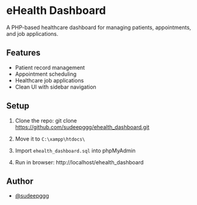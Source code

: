 # eHealth Dashboard

A PHP-based healthcare dashboard for managing patients, appointments, and job applications.

## Features

- Patient record management
- Appointment scheduling
- Healthcare job applications
- Clean UI with sidebar navigation

## Setup

1. Clone the repo:
git clone https://github.com/sudeepggg/ehealth_dashboard.git

2. Move it to `C:\xampp\htdocs\`

3. Import `ehealth_dashboard.sql` into phpMyAdmin

4. Run in browser:
http://localhost/ehealth_dashboard

## Author

- [@sudeepggg](https://github.com/sudeepggg)
